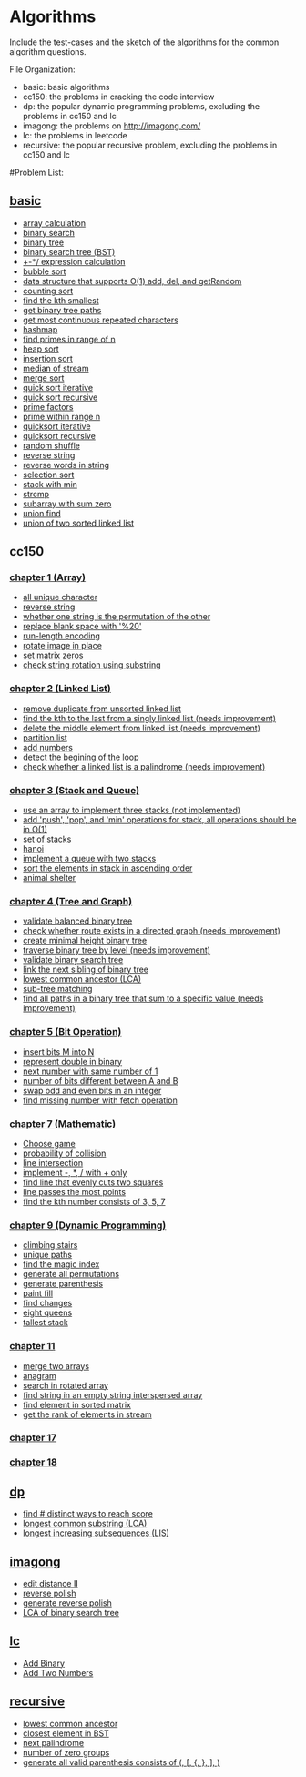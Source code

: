 Algorithms
=========

Include the test-cases and the sketch of the algorithms for the common algorithm questions.

File Organization:

* basic: basic algorithms
* cc150: the problems in cracking the code interview
* dp: the popular dynamic programming problems, excluding the problems in cc150 and lc
* imagong: the problems on http://imagong.com/
* lc: the problems in leetcode
* recursive: the popular recursive problem, excluding the problems in cc150 and lc

#Problem List: 
## [basic](https://github.com/yxjiang/algorithms/blob/master/src/main/java/algorithm/basic)
* [array calculation](https://github.com/yxjiang/algorithms/blob/master/src/main/java/algorithm/basic/ArrayCalculation.java)
* [binary search](https://github.com/yxjiang/algorithms/blob/master/src/main/java/algorithm/basic/BinarySearch.java)
* [binary tree](https://github.com/yxjiang/algorithms/blob/master/src/main/java/algorithm/basic/BinaryTree.java)
* [binary search tree (BST)](https://github.com/yxjiang/algorithms/blob/master/src/main/java/algorithm/basic/BST.java)
* [+-*/ expression calculation](https://github.com/yxjiang/algorithms/blob/master/src/main/java/algorithm/basic/ExpressionCalculate.java)
* [bubble sort](https://github.com/yxjiang/algorithms/blob/master/src/main/java/algorithm/basic/BubbleSort.java)
* [data structure that supports O(1) add, del, and getRandom](https://github.com/yxjiang/algorithms/blob/master/src/main/java/algorithm/basic/ConstantTimeDS.java)
* [counting sort](https://github.com/yxjiang/algorithms/blob/master/src/main/java/algorithm/basic/CountingSort.java)
* [find the kth smallest](https://github.com/yxjiang/algorithms/blob/master/src/main/java/algorithm/basic/FindKth.java)
* [get binary tree paths](https://github.com/yxjiang/algorithms/blob/master/src/main/java/algorithm/basic/GetBinaryTreePaths.java)
* [get most continuous repeated characters](https://github.com/yxjiang/algorithms/blob/master/src/main/java/algorithm/basic/GetMostRepeatedCharacters.java)
* [hashmap](https://github.com/yxjiang/algorithms/blob/master/src/main/java/algorithm/basic/HashMap.java)
* [find primes in range of n](https://github.com/yxjiang/algorithms/blob/master/src/main/java/algorithm/basic/PrimesWithInN.java)
* [heap sort](https://github.com/yxjiang/algorithms/blob/master/src/main/java/algorithm/basic/HeapSort.java)
* [insertion sort](https://github.com/yxjiang/algorithms/blob/master/src/main/java/algorithm/basic/InsertionSort.java)
* [median of stream](https://github.com/yxjiang/algorithms/blob/master/src/main/java/algorithm/basic/MedianOfStream.java)
* [merge sort](https://github.com/yxjiang/algorithms/blob/master/src/main/java/algorithm/basic/MergeSort.java)
* [quick sort iterative](https://github.com/yxjiang/algorithms/blob/master/src/main/java/algorithm/basic/QuickSortIterative.java)
* [quick sort recursive](https://github.com/yxjiang/algorithms/blob/master/src/main/java/algorithm/basic/QuickSortRecursive.java)
* [prime factors](https://github.com/yxjiang/algorithms/blob/master/src/main/java/algorithm/basic/PrimeFactors.java)
* [prime within range n](https://github.com/yxjiang/algorithms/blob/master/src/main/java/algorithm/basic/PrimeWithInN.java)
* [quicksort iterative](https://github.com/yxjiang/algorithms/blob/master/src/main/java/algorithm/basic/QuickSortIterative.java)
* [quicksort recursive](https://github.com/yxjiang/algorithms/blob/master/src/main/java/algorithm/basic/QuickSortRecursive.java)
* [random shuffle](https://github.com/yxjiang/algorithms/blob/master/src/main/java/algorithm/basic/RandomShuffle.java)
* [reverse string](https://github.com/yxjiang/algorithms/blob/master/src/main/java/algorithm/basic/ReverseString.java)
* [reverse words in string](https://github.com/yxjiang/algorithms/blob/master/src/main/java/algorithm/basic/ReverseWordsInString.java)
* [selection sort](https://github.com/yxjiang/algorithms/blob/master/src/main/java/algorithm/basic/SelectionSort.java)
* [stack with min](https://github.com/yxjiang/algorithms/blob/master/src/main/java/algorithm/basic/StackWithMin.java)
* [strcmp](https://github.com/yxjiang/algorithms/blob/master/src/main/java/algorithm/basic/Strcmp.java)
* [subarray with sum zero](https://github.com/yxjiang/algorithms/blob/master/src/main/java/algorithm/basic/SubarrayWithSumZero.java)
* [union find](https://github.com/yxjiang/algorithms/blob/master/src/main/java/algorithm/basic/UnionFind.java)
* [union of two sorted linked list](https://github.com/yxjiang/algorithms/blob/master/src/main/java/algorithm/basic/UnionOfSortedLinkedList.java)

## cc150
### [chapter 1 (Array)](https://github.com/yxjiang/algorithms/blob/master/src/main/java/algorithm/cc150/chapter1)
* [all unique character](https://github.com/yxjiang/algorithms/blob/master/src/main/java/algorithm/cc150/chapter1/Question1.java)
* [reverse string](https://github.com/yxjiang/algorithms/blob/master/src/main/java/algorithm/cc150/chapter1/Question2.java)
* [whether one string is the permutation of the other](https://github.com/yxjiang/algorithms/blob/master/src/main/java/algorithm/cc150/chapter1/Question3.java)
* [replace blank space with '%20'](https://github.com/yxjiang/algorithms/blob/master/src/main/java/algorithm/cc150/chapter1/Question4.java)
* [run-length encoding](https://github.com/yxjiang/algorithms/blob/master/src/main/java/algorithm/cc150/chapter1/Question5.java)
* [rotate image in place](https://github.com/yxjiang/algorithms/blob/master/src/main/java/algorithm/cc150/chapter1/Question6.java)
* [set matrix zeros](https://github.com/yxjiang/algorithms/blob/master/src/main/java/algorithm/cc150/chapter1/Question7.java)
* [check string rotation using substring](https://github.com/yxjiang/algorithms/blob/master/src/main/java/algorithm/cc150/chapter1/Question8.java)

### [chapter 2 (Linked List)](https://github.com/yxjiang/algorithms/blob/master/src/main/java/algorithm/cc150/chapter2)
* [remove duplicate from unsorted linked list](https://github.com/yxjiang/algorithms/blob/master/src/main/java/algorithm/cc150/chapter2/Question1.java)
* [find the kth to the last from a singly linked list (needs improvement)](https://github.com/yxjiang/algorithms/blob/master/src/main/java/algorithm/cc150/chapter2/Question2.java)
* [delete the middle element from linked list (needs improvement)](https://github.com/yxjiang/algorithms/blob/master/src/main/java/algorithm/cc150/chapter2/Question3.java)
* [partition list](https://github.com/yxjiang/algorithms/blob/master/src/main/java/algorithm/cc150/chapter2/Question4.java)
* [add numbers](https://github.com/yxjiang/algorithms/blob/master/src/main/java/algorithm/cc150/chapter2/Question5.java)
* [detect the begining of the loop](https://github.com/yxjiang/algorithms/blob/master/src/main/java/algorithm/cc150/chapter2/Question6.java)
* [check whether a linked list is a palindrome (needs improvement)](https://github.com/yxjiang/algorithms/blob/master/src/main/java/algorithm/cc150/chapter2/Question7.java)

### [chapter 3 (Stack and Queue)](https://github.com/yxjiang/algorithms/blob/master/src/main/java/algorithm/cc150/chapter3)
* [use an array to implement three stacks (not implemented)](https://github.com/yxjiang/algorithms/blob/master/src/main/java/algorithm/cc150/chapter3/Question1.java)
* [add 'push', 'pop', and 'min' operations for stack, all operations should be in O(1)](https://github.com/yxjiang/algorithms/blob/master/src/main/java/algorithm/cc150/chapter3/Question2.java)
* [set of stacks](https://github.com/yxjiang/algorithms/blob/master/src/main/java/algorithm/cc150/chapter3/Question3.java)
* [hanoi](https://github.com/yxjiang/algorithms/blob/master/src/main/java/algorithm/cc150/chapter3/Question4.java)
* [implement a queue with two stacks](https://github.com/yxjiang/algorithms/blob/master/src/main/java/algorithm/cc150/chapter3/Question5.java)
* [sort the elements in stack in ascending order](https://github.com/yxjiang/algorithms/blob/master/src/main/java/algorithm/cc150/chapter3/Question6.java)
* [animal shelter](https://github.com/yxjiang/algorithms/blob/master/src/main/java/algorithm/cc150/chapter3/Question7.java)

### [chapter 4 (Tree and Graph)](https://github.com/yxjiang/algorithms/blob/master/src/main/java/algorithm/cc150/chapter4)
* [validate balanced binary tree](https://github.com/yxjiang/algorithms/blob/master/src/main/java/algorithm/cc150/chapter4/Question1.java)
* [check whether route exists in a directed graph (needs improvement)](https://github.com/yxjiang/algorithms/blob/master/src/main/java/algorithm/cc150/chapter4/Question2.java)
* [create minimal height binary tree](https://github.com/yxjiang/algorithms/blob/master/src/main/java/algorithm/cc150/chapter4/Question3.java)
* [traverse binary tree by level (needs improvement)](https://github.com/yxjiang/algorithms/blob/master/src/main/java/algorithm/cc150/chapter4/Question4.java)
* [validate binary search tree](https://github.com/yxjiang/algorithms/blob/master/src/main/java/algorithm/cc150/chapter4/Question5.java)
* [link the next sibling of binary tree](https://github.com/yxjiang/algorithms/blob/master/src/main/java/algorithm/cc150/chapter4/Question6.java)
* [lowest common ancestor (LCA)](https://github.com/yxjiang/algorithms/blob/master/src/main/java/algorithm/cc150/chapter4/Question7.java)
* [sub-tree matching](https://github.com/yxjiang/algorithms/blob/master/src/main/java/algorithm/cc150/chapter4/Question8.java)
* [find all paths in a binary tree that sum to a specific value (needs improvement)](https://github.com/yxjiang/algorithms/blob/master/src/main/java/algorithm/cc150/chapter4/Question9.java)

### [chapter 5 (Bit Operation)](https://github.com/yxjiang/algorithms/blob/master/src/main/java/algorithm/cc150/chapter5)
* [insert bits M into N](https://github.com/yxjiang/algorithms/blob/master/src/main/java/algorithm/cc150/chapter5/Question1.java)
* [represent double in binary](https://github.com/yxjiang/algorithms/blob/master/src/main/java/algorithm/cc150/chapter5/Question2.java)
* [next number with same number of 1](https://github.com/yxjiang/algorithms/blob/master/src/main/java/algorithm/cc150/chapter5/Question3.java)
* [number of bits different between A and B](https://github.com/yxjiang/algorithms/blob/master/src/main/java/algorithm/cc150/chapter5/Question5.java)
* [swap odd and even bits in an integer](https://github.com/yxjiang/algorithms/blob/master/src/main/java/algorithm/cc150/chapter5/Question6.java)
* [find missing number with fetch operation](https://github.com/yxjiang/algorithms/blob/master/src/main/java/algorithm/cc150/chapter5/Question7.java)

### [chapter 7 (Mathematic)](https://github.com/yxjiang/algorithms/blob/master/src/main/java/algorithm/cc150/chapter7)
* [Choose game](https://github.com/yxjiang/algorithms/blob/master/src/main/java/algorithm/cc150/chapter7/Question1.java)
* [probability of collision](https://github.com/yxjiang/algorithms/blob/master/src/main/java/algorithm/cc150/chapter7/Question2.java)
* [line intersection](https://github.com/yxjiang/algorithms/blob/master/src/main/java/algorithm/cc150/chapter7/Question3.java)
* [implement -, *, / with + only](https://github.com/yxjiang/algorithms/blob/master/src/main/java/algorithm/cc150/chapter7/Question4.java)
* [find line that evenly cuts two squares](https://github.com/yxjiang/algorithms/blob/master/src/main/java/algorithm/cc150/chapter7/Question5.java)
* [line passes the most points](https://github.com/yxjiang/algorithms/blob/master/src/main/java/algorithm/cc150/chapter7/Question6.java)
* [find the kth number consists of 3, 5, 7](https://github.com/yxjiang/algorithms/blob/master/src/main/java/algorithm/cc150/chapter7/Question7.java)

### [chapter 9 (Dynamic Programming)](https://github.com/yxjiang/algorithms/blob/master/src/main/java/algorithm/cc150/chapter9)
* [climbing stairs](https://github.com/yxjiang/algorithms/blob/master/src/main/java/algorithm/cc150/chapter9/Question1.java)
* [unique paths](https://github.com/yxjiang/algorithms/blob/master/src/main/java/algorithm/cc150/chapter9/Question2.java)
* [find the magic index](https://github.com/yxjiang/algorithms/blob/master/src/main/java/algorithm/cc150/chapter9/Question3.java)
* [generate all permutations](https://github.com/yxjiang/algorithms/blob/master/src/main/java/algorithm/cc150/chapter9/Question5.java)
* [generate parenthesis](https://github.com/yxjiang/algorithms/blob/master/src/main/java/algorithm/cc150/chapter9/Question6.java)
* [paint fill](https://github.com/yxjiang/algorithms/blob/master/src/main/java/algorithm/cc150/chapter9/Question7.java)
* [find changes](https://github.com/yxjiang/algorithms/blob/master/src/main/java/algorithm/cc150/chapter9/Question8.java)
* [eight queens](https://github.com/yxjiang/algorithms/blob/master/src/main/java/algorithm/cc150/chapter9/Question9.java)
* [tallest stack](https://github.com/yxjiang/algorithms/blob/master/src/main/java/algorithm/cc150/chapter9/Question10.java)

### [chapter 11](https://github.com/yxjiang/algorithms/blob/master/src/main/java/algorithm/cc150/chapter11)
* [merge two arrays](https://github.com/yxjiang/algorithms/blob/master/src/main/java/algorithm/cc150/chapter11/Question1.java)
* [anagram](https://github.com/yxjiang/algorithms/blob/master/src/main/java/algorithm/cc150/chapter11/Question2.java)
* [search in rotated array](https://github.com/yxjiang/algorithms/blob/master/src/main/java/algorithm/cc150/chapter11/Question3.java)
* [find string in an empty string interspersed array](https://github.com/yxjiang/algorithms/blob/master/src/main/java/algorithm/cc150/chapter11/Question5.java)
* [find element in sorted matrix](https://github.com/yxjiang/algorithms/blob/master/src/main/java/algorithm/cc150/chapter11/Question6.java)
* [get the rank of elements in stream](https://github.com/yxjiang/algorithms/blob/master/src/main/java/algorithm/cc150/chapter11/Question8.java)

### [chapter 17](https://github.com/yxjiang/algorithms/blob/master/src/main/java/algorithm/cc150/chapter17)

### [chapter 18](https://github.com/yxjiang/algorithms/blob/master/src/main/java/algorithm/cc150/chapter18)

## [dp](https://github.com/yxjiang/algorithms/tree/master/src/main/java/algorithm/dp)
* [find # distinct ways to reach score](https://github.com/yxjiang/algorithms/tree/master/src/main/java/algorithm/dp/FindScores.java)
* [longest common substring (LCA)](https://github.com/yxjiang/algorithms/blob/master/src/main/java/algorithm/dp/LCS.java)
* [longest increasing subsequences (LIS)](https://github.com/yxjiang/algorithms/blob/master/src/main/java/algorithm/dp/LongestIncreasingSubsequence.java)

## [imagong](https://github.com/yxjiang/algorithms/tree/master/src/main/java/algorithm/imagong)
* [edit distance II](https://github.com/yxjiang/algorithms/blob/master/src/main/java/algorithm/imagong/EditDistanceII.java)
* [reverse polish](https://github.com/yxjiang/algorithms/blob/master/src/main/java/algorithm/imagong/ReversePolish.java)
* [generate reverse polish](https://github.com/yxjiang/algorithms/blob/master/src/main/java/algorithm/imagong/GenerateReversePolish.java)
* [LCA of binary search tree](https://github.com/yxjiang/algorithms/blob/master/src/main/java/algorithm/imagong/LCAofBST.java)

## [lc](https://github.com/yxjiang/algorithms/tree/master/src/main/java/algorithm/lc)
* [Add Binary](https://github.com/yxjiang/algorithms/blob/master/src/main/java/algorithm/lc/AddBinary.java)
* [Add Two Numbers](https://github.com/yxjiang/algorithms/blob/master/src/main/java/algorithm/lc/AddTwoNumbers.java)

## [recursive](https://github.com/yxjiang/algorithms/tree/master/src/main/java/algorithm/recursive)
* [lowest common ancestor](https://github.com/yxjiang/algorithms/blob/master/src/main/java/algorithm/recursive/LowestCommonAncestor.java)
* [closest element in BST](https://github.com/yxjiang/algorithms/blob/master/src/main/java/algorithm/recursive/CloestInBST.java)
* [next palindrome](https://github.com/yxjiang/algorithms/tree/master/src/main/java/algorithm/recursive/NextPalindrome.java)
* [number of zero groups](https://github.com/yxjiang/algorithms/tree/master/src/main/java/algorithm/recursive/NumberOfZeroGroups.java)
* [generate all valid parenthesis consists of (, [, {, }, ], )](https://github.com/yxjiang/algorithms/blob/master/src/main/java/algorithm/recursive/GenerateParenthesis.java)
